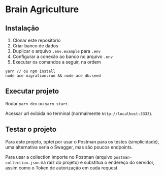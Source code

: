# Brain Agriculture

## Instalação

 1. Clonar este repositório
 2. Criar banco de dados
 3. Duplicar o arquivo `.env.example` para `.env`
 4. Configurar a conexão ao banco no arquivo `.env`
 5. Executar os comandos a seguir, na ordem

```
yarn // ou npm install
node ace migration:run && node ace db:seed
```

## Executar projeto

Rodar `yarn dev` ou `yarn start`.

Acessar url exibida no terminal (normalmente `http://localhost:3333`).

## Testar o projeto

Para este projeto, optei por usar o Postman para os testes (simplicidade), uma alternativa seria o Swagger, mas são poucos endpoints.

Para usar a collection importe no Postman (arquivo `postman-collection.json` na raiz do projeto) e substitua o endereço do servidor, assim como o Token de autorização em cada request.
